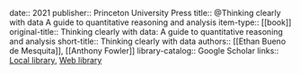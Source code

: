 date:: 2021
publisher:: Princeton University Press
title:: @Thinking clearly with data A guide to quantitative reasoning and analysis
item-type:: [[book]]
original-title:: Thinking clearly with data: A guide to quantitative reasoning and analysis
short-title:: Thinking clearly with data
authors:: [[Ethan Bueno de Mesquita]], [[Anthony Fowler]]
library-catalog:: Google Scholar
links:: [Local library](zotero://select/library/items/6WMVRCWE), [Web library](https://www.zotero.org/users/6520516/items/6WMVRCWE)
